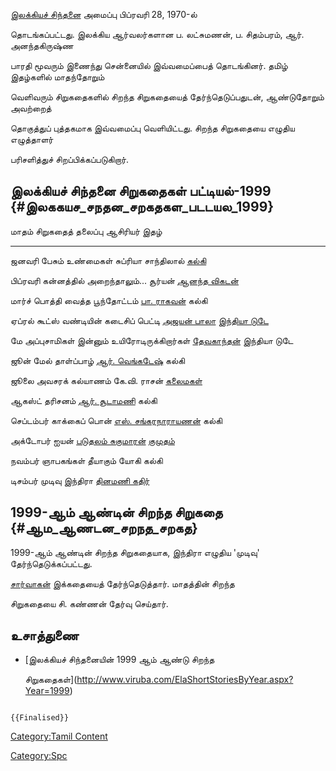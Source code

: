 [இலக்கியச் சிந்தனை](இலக்கியச்_சிந்தனை "wikilink") அமைப்பு பிப்ரவரி 28, 1970-ல்
தொடங்கப்பட்டது. இலக்கிய ஆர்வலர்களான ப. லட்சுமணன், ப. சிதம்பரம், ஆர். அனந்தகிருஷ்ண
பாரதி மூவரும் இணைந்து சென்னையில் இவ்வமைப்பைத் தொடங்கினர். தமிழ் இதழ்களில் மாதந்தோறும்
வெளிவரும் சிறுகதைகளில் சிறந்த சிறுகதையைத் தேர்ந்தெடுப்பதுடன், ஆண்டுதோறும் அவற்றைத்
தொகுத்துப் புத்தகமாக இவ்வமைப்பு வெளியிட்டது. சிறந்த சிறுகதையை எழுதிய எழுத்தாளர்
பரிசளித்துச் சிறப்பிக்கப்படுகிறார்.

## இலக்கியச் சிந்தனை சிறுகதைகள் பட்டியல்-1999 {#இலககயச_சநதன_சறகதகள_படடயல_1999}

  மாதம்      சிறுகதைத் தலைப்பு                      ஆசிரியர்                                         இதழ்
  --------- ------------------------------------ ----------------------------------------------- ---------------------------------------
  ஜனவரி     பேசும் உண்மைகள்                         சுப்ரியா சாந்திலால்                                [கல்கி](கல்கி_(வார_இதழ்) "wikilink")
  பிப்ரவரி   கன்னத்தில் அறைந்தாலும்\...                சூர்யன்                                           [ஆனந்த விகடன்](ஆனந்த_விகடன் "wikilink")
  மார்ச்      பொத்தி வைத்த பூந்தோட்டம்                  [பா. ராகவன்](பா._ராகவன் "wikilink")               கல்கி
  ஏப்ரல்      கூட்ஸ் வண்டியின் கடைசிப் பெட்டி            [அஜயன் பாலா](அஜயன்_பாலா "wikilink")               [இந்தியா டுடே](இந்தியா_டுடே "wikilink")
  மே        அப்புசாமிகள் இன்னும் உயிரோடிருக்கிறார்கள்   [தேவகாந்தன்](தேவகாந்தன் "wikilink")                 இந்தியா டுடே
  ஜூன்       மேல் தாள்ப்பாழ்                          [ஆர். வெங்கடேஷ்](ஆர்._வெங்கடேஷ் "wikilink")           கல்கி
  ஜூலை      அவசரக் கல்யாணம்                         கே.வி. ராசன்                                     [கலைமகள்](கலைமகள் "wikilink")
  ஆகஸ்ட்      தரிசனம்                               [ஆர். சூடாமணி](ஆர்.சூடாமணி "wikilink")            கல்கி
  செப்டம்பர்   காக்கைப் பொன்                           [எஸ். சங்கரநாராயணன்](எஸ்._சங்கரநாராயணன் "wikilink")   கல்கி
  அக்டோபர்    ஐயன்                                  [படுதலம் சுகுமாரன்](படுதலம்_சுகுமாரன் "wikilink")   [குமுதம்](குமுதம் "wikilink")
  நவம்பர்     ஞாபகங்கள் தீயாகும்                       யோகி                                            கல்கி
  டிசம்பர்    முடிவு                               இந்திரா                                          [தினமணி கதிர்](தினமணி_கதிர் "wikilink")

## 1999-ஆம் ஆண்டின் சிறந்த சிறுகதை {#ஆம_ஆணடன_சறநத_சறகத}

1999-ஆம் ஆண்டின் சிறந்த சிறுகதையாக, இந்திரா எழுதிய 'முடிவு' தேர்ந்தெடுக்கப்பட்டது.
[சார்வாகன்](சார்வாகன் "wikilink") இக்கதையைத் தேர்ந்தெடுத்தார். மாதத்தின் சிறந்த
சிறுகதையை சி. கண்ணன் தேர்வு செய்தார்.

## உசாத்துணை

-   [இலக்கியச் சிந்தனையின் 1999 ஆம் ஆண்டு சிறந்த
    சிறுகதைகள்](http://www.viruba.com/ElaShortStoriesByYear.aspx?Year=1999)

```{=mediawiki}
{{Finalised}}
```
[Category:Tamil Content](Category:Tamil_Content "wikilink")
[Category:Spc](Category:Spc "wikilink")

